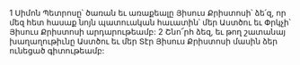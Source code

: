 1 Սիմոն Պետրոսը՝ ծառան եւ առաքեալը Յիսուս Քրիստոսի՝ ձե՛զ, որ մեզ հետ հասաք նոյն պատուական հաւատին՝ մեր Աստծու եւ Փրկչի՝ Յիսուս Քրիստոսի արդարութեամբ: 2 Շնո՜րհ ձեզ, եւ թող շատանայ խաղաղութիւնը Աստծու եւ մեր Տէր Յիսուս Քրիստոսի մասին ձեր ունեցած գիտութեամբ:
